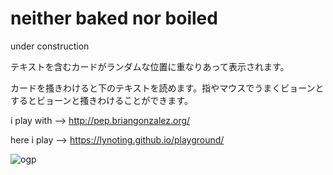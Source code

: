 # neither baked nor boiled

under construction

テキストを含むカードがランダムな位置に重なりあって表示されます。

カードを搔きわけると下のテキストを読めます。指やマウスでうまくビョーンとするとビョーンと搔きわけることができます。

i play with --> http://pep.briangonzalez.org/

here i play --> https://lynoting.github.io/playground/

![ogp](https://lynoting.github.io/playground/img/ogp.JPG "ogp")

